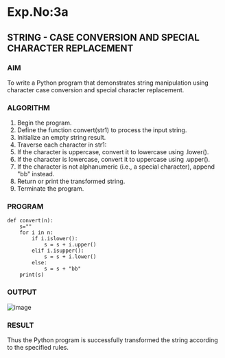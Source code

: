 # Exp.No:3a
## STRING - CASE CONVERSION AND SPECIAL CHARACTER REPLACEMENT

### AIM  
To write a Python program that demonstrates string manipulation using character case conversion and special character replacement.

### ALGORITHM

1. Begin the program.
2. Define the function convert(str1) to process the input string.
3. Initialize an empty string result.
4. Traverse each character in str1:
5. If the character is uppercase, convert it to lowercase using .lower().
6. If the character is lowercase, convert it to uppercase using .upper().
7. If the character is not alphanumeric (i.e., a special character), append "bb" instead.
8. Return or print the transformed string.
9. Terminate the program.

### PROGRAM

```
def convert(n):
    s=""
    for i in n:
        if i.islower():
            s = s + i.upper()
        elif i.isupper():
            s = s + i.lower()
        else:
            s = s + "bb"
    print(s)
```

### OUTPUT

![image](https://github.com/user-attachments/assets/0c0ea4cf-e562-4145-ad29-27d2c9142f19)


### RESULT
Thus the Python program is successfully transformed the string according to the specified rules.
